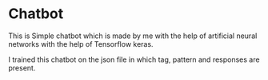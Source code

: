 # Chatbot

This is Simple chatbot which is made by me with the help of artificial neural networks with the help of Tensorflow keras.

I trained this chatbot on the json file in which tag, pattern and responses are present.
